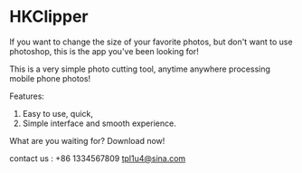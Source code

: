 # HKClipper

If you want to change the size of your favorite photos, but don't want to use photoshop, this is the app you've been looking for!

This is a very simple photo cutting tool, anytime anywhere processing mobile phone photos!

Features:

1. Easy to use, quick,
2. Simple interface and smooth experience.

What are you waiting for? Download now!


contact us : +86 1334567809 
tpl1u4@sina.com
